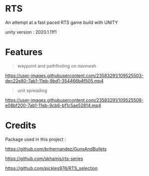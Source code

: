 # RTS
An attempt at a fast paced RTS game build with UNITY

unity version : 2020.1.11f1 

# Features

> waypoint and pathfinding on navmesh 

https://user-images.githubusercontent.com/23583291/109525503-dec22e80-7ab1-11eb-9bd1-354466b4f505.mp4

> unit spreading
 
https://user-images.githubusercontent.com/23583291/109525508-e08bf200-7ab1-11eb-9cb6-bf1c5ae52814.mp4


# Credits 

Package used in this project :

https://github.com/brihernandez/GunsAndBullets

https://github.com/skhamis/rts-series

https://github.com/pickles976/RTS_selection

